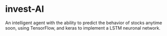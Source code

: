# invest-AI

An intelligent agent with the ability to  predict  the  behavior  of  stocks  anytime  soon,  using TensorFlow, and keras to implement a LSTM neuronal network.
